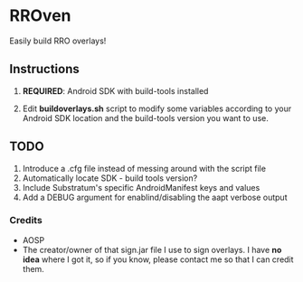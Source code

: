 # RROven

Easily build RRO overlays!

## Instructions

1. **REQUIRED**: Android SDK with build-tools installed

2. Edit **buildoverlays.sh** script to modify some variables according to your Android SDK location and the build-tools version you want to use.

## TODO

1. Introduce a .cfg file instead of messing around with the script file
2. Automatically locate SDK - build tools version?
3. Include Substratum's specific AndroidManifest keys and values
4. Add a DEBUG argument for enablind/disabling the aapt verbose output

### Credits
* AOSP
* The creator/owner of that sign.jar file I use to sign overlays. I have **no idea** where I got it, so if you know, please contact me so that I can credit them.
